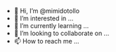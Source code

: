 - 👋 Hi, I’m @mimidotollo
- 👀 I’m interested in ...
- 🌱 I’m currently learning ...
- 💞️ I’m looking to collaborate on ...
- 📫 How to reach me ...

<!---
mimidotollo/mimidotollo is a ✨ special ✨ repository because its `README.md` (this file) appears on your GitHub profile.
You can click the Preview link to take a look at your changes.
--->
